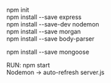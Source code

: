 npm init <br/>
npm install --save express <br/>
npm install --save-dev nodemon <br/>
npm install --save morgan <br/>
npm install --save body-parser <br/>

npm install --save mongoose <br/>

RUN: npm start <br/>
Nodemon -> auto-refresh server.js <br/>